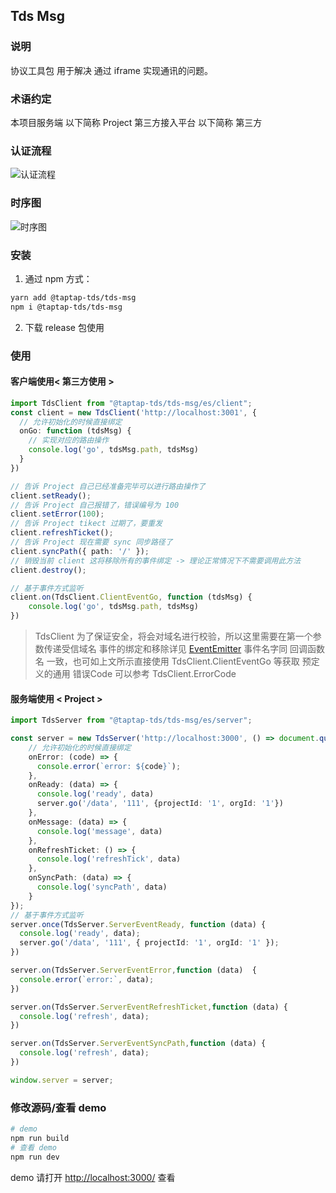 ## Tds Msg

### 说明

协议工具包 用于解决 通过 iframe 实现通讯的问题。

### 术语约定

本项目服务端 以下简称 Project
第三方接入平台 以下简称 第三方

### 认证流程

![认证流程](https://raw.githubusercontent.com/TapTap/tds-msg-kit/HEAD/docs/process.png)

### 时序图

![时序图](https://raw.githubusercontent.com/TapTap/tds-msg-kit/HEAD/docs/sequence.jpg)

### 安装

1. 通过 npm 方式：

```bash
yarn add @taptap-tds/tds-msg
npm i @taptap-tds/tds-msg
```

2. 下载 release 包使用

### 使用

#### 客户端使用< 第三方使用 >

```typescript
import TdsClient from "@taptap-tds/tds-msg/es/client";
const client = new TdsClient('http://localhost:3001', {
  // 允许初始化的时候直接绑定
  onGo: function (tdsMsg) {
    // 实现对应的路由操作 
    console.log('go', tdsMsg.path, tdsMsg)
  }
})

// 告诉 Project 自己已经准备完毕可以进行路由操作了
client.setReady();
// 告诉 Project 自己报错了，错误编号为 100
client.setError(100);
// 告诉 Project tikect 过期了，要重发
client.refreshTicket();
// 告诉 Project 现在需要 sync 同步路径了
client.syncPath({ path: '/' });
// 销毁当前 client 这将移除所有的事件绑定 -> 理论正常情况下不需要调用此方法
client.destroy();

// 基于事件方式监听
client.on(TdsClient.ClientEventGo, function (tdsMsg) {
    console.log('go', tdsMsg.path, tdsMsg)
})
```

> TdsClient 为了保证安全，将会对域名进行校验，所以这里需要在第一个参数传递受信域名 
> 事件的绑定和移除详见 [EventEmitter](https://github.com/primus/eventemitter3)
> 事件名字同 回调函数名 一致，也可如上文所示直接使用 TdsClient.ClientEventGo 等获取 
> 预定义的通用 错误Code 可以参考 TdsClient.ErrorCode

#### 服务端使用 < Project >

```typescript
import TdsServer from "@taptap-tds/tds-msg/es/server";

const server = new TdsServer('http://localhost:3000', () => document.querySelector('iframe'), {
    // 允许初始化的时候直接绑定
    onError: (code) => {
      console.error(`error: ${code}`);
    },
    onReady: (data) => {
      console.log('ready', data)
      server.go('/data', '111', {projectId: '1', orgId: '1'})
    },
    onMessage: (data) => {
      console.log('message', data)
    },
    onRefreshTicket: () => {
      console.log('refreshTick', data)
    },
    onSyncPath: (data) => {
      console.log('syncPath', data)
    }
});
// 基于事件方式监听
server.once(TdsServer.ServerEventReady, function (data) {
  console.log('ready', data);
  server.go('/data', '111', { projectId: '1', orgId: '1' });
})

server.on(TdsServer.ServerEventError,function (data)  {
  console.error(`error:`, data);
})

server.on(TdsServer.ServerEventRefreshTicket,function (data) {
  console.log('refresh', data);
})

server.on(TdsServer.ServerEventSyncPath,function (data) {
  console.log('refresh', data);
})

window.server = server;
```

### 修改源码/查看 demo

```bash
# demo
npm run build
# 查看 demo 
npm run dev
```

demo 请打开 [http://localhost:3000/](http://localhost:3001/) 查看

